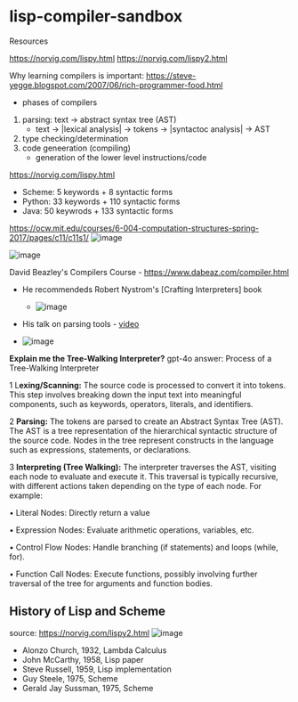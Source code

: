 # lisp-compiler-sandbox

Resources

https://norvig.com/lispy.html
https://norvig.com/lispy2.html

Why learning compilers is important:
https://steve-yegge.blogspot.com/2007/06/rich-programmer-food.html
- phases of compilers
 1. parsing: text -> abstract syntax tree (AST)
    - text -> |lexical analysis| -> tokens -> |syntactoc analysis| -> AST
 2. type checking/determination
 3. code geneeration (compiling)
    - generation of the lower level instructions/code


https://norvig.com/lispy.html
- Scheme: 5 keywords + 8 syntactic forms
- Python: 33 keywords + 110 syntactic forms
- Java: 50 keywrods + 133 syntactic forms



https://ocw.mit.edu/courses/6-004-computation-structures-spring-2017/pages/c11/c11s1/
![image](https://github.com/user-attachments/assets/eb02d912-f67b-4bc7-920d-b27324b239cf)

![image](https://github.com/user-attachments/assets/f3772667-7ae7-4938-93cd-56f7a9abdbdc)



David Beazley's Compilers Course - https://www.dabeaz.com/compiler.html
- He recommendeds Robert Nystrom's [Crafting Interpreters] book
    - ![image](https://github.com/user-attachments/assets/8d28fcdb-a023-4bb1-86e9-838cdf3a7e6f)

- His talk on parsing tools - [video](https://www.youtube.com/watch?v=zJ9z6Ge-vXs)
- ![image](https://github.com/user-attachments/assets/14c96428-f601-45e7-baec-ae0d01cdd515)


**Explain me the Tree-Walking Interpreter?**
gpt-4o answer:
Process of a Tree-Walking Interpreter

 1 L**exing/Scanning:** The source code is processed to convert it into tokens. This step involves breaking down the input text
   into meaningful components, such as keywords, operators, literals, and identifiers.

 2 **Parsing:** The tokens are parsed to create an Abstract Syntax Tree (AST). The AST is a tree representation of the
   hierarchical syntactic structure of the source code. Nodes in the tree represent constructs in the language such as
   expressions, statements, or declarations.

 3 **Interpreting (Tree Walking):** The interpreter traverses the AST, visiting each node to evaluate and execute it. This
   traversal is typically recursive, with different actions taken depending on the type of each node. For example:

 • Literal Nodes: Directly return a value
 
 • Expression Nodes: Evaluate arithmetic operations, variables, etc.

 • Control Flow Nodes: Handle branching (if statements) and loops (while, for).

 • Function Call Nodes: Execute functions, possibly involving further traversal of the tree for arguments and function
   bodies.



## History of Lisp and Scheme
source: https://norvig.com/lispy2.html
![image](https://github.com/user-attachments/assets/523454ea-d752-43e2-be5d-9a84e154c60a)
- Alonzo Church, 1932, Lambda Calculus
- John McCarthy, 1958, Lisp paper
- Steve Russell, 1959, Lisp implementation
- Guy Steele, 1975, Scheme
- Gerald Jay Sussman, 1975, Scheme
